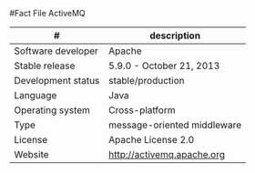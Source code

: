 #Fact File ActiveMQ

| #                  | description                                                           |
| ------------------ | --------------------------------------------------------------------- |
| Software developer | Apache                                                                |
| Stable release     | 5.9.0 - October 21, 2013                                             |
| Development status | stable/production                                                     |
| Language           | Java                                                                  |
| Operating system   | Cross-platform                                                        |
| Type               | message-oriented middleware                                           |
| License            | Apache License 2.0                                                    |
| Website            | http://activemq.apache.org                                            |



